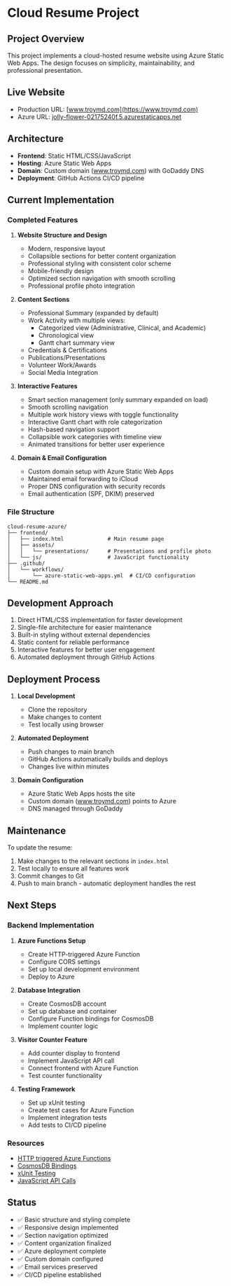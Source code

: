 # Cloud Resume Project

## Project Overview
This project implements a cloud-hosted resume website using Azure Static Web Apps. The design focuses on simplicity, maintainability, and professional presentation.

## Live Website
- Production URL: [www.troymd.com](https://www.troymd.com)
- Azure URL: [jolly-flower-02175240f.5.azurestaticapps.net](https://jolly-flower-02175240f.5.azurestaticapps.net)

## Architecture
- **Frontend**: Static HTML/CSS/JavaScript
- **Hosting**: Azure Static Web Apps
- **Domain**: Custom domain (www.troymd.com) with GoDaddy DNS
- **Deployment**: GitHub Actions CI/CD pipeline

## Current Implementation
### Completed Features
1. **Website Structure and Design**
   - Modern, responsive layout
   - Collapsible sections for better content organization
   - Professional styling with consistent color scheme
   - Mobile-friendly design
   - Optimized section navigation with smooth scrolling
   - Professional profile photo integration

2. **Content Sections**
   - Professional Summary (expanded by default)
   - Work Activity with multiple views:
     - Categorized view (Administrative, Clinical, and Academic)
     - Chronological view
     - Gantt chart summary view
   - Credentials & Certifications
   - Publications/Presentations
   - Volunteer Work/Awards
   - Social Media Integration

3. **Interactive Features**
   - Smart section management (only summary expanded on load)
   - Smooth scrolling navigation
   - Multiple work history views with toggle functionality
   - Interactive Gantt chart with role categorization
   - Hash-based navigation support
   - Collapsible work categories with timeline view
   - Animated transitions for better user experience

4. **Domain & Email Configuration**
   - Custom domain setup with Azure Static Web Apps
   - Maintained email forwarding to iCloud
   - Proper DNS configuration with security records
   - Email authentication (SPF, DKIM) preserved

### File Structure
```
cloud-resume-azure/
├── frontend/
│   ├── index.html              # Main resume page
│   ├── assets/
│   │   └── presentations/      # Presentations and profile photo
│   └── js/                     # JavaScript functionality
├── .github/
│   └── workflows/
│       └── azure-static-web-apps.yml  # CI/CD configuration
└── README.md
```

## Development Approach
1. Direct HTML/CSS implementation for faster development
2. Single-file architecture for easier maintenance
3. Built-in styling without external dependencies
4. Static content for reliable performance
5. Interactive features for better user engagement
6. Automated deployment through GitHub Actions

## Deployment Process
1. **Local Development**
   - Clone the repository
   - Make changes to content
   - Test locally using browser

2. **Automated Deployment**
   - Push changes to main branch
   - GitHub Actions automatically builds and deploys
   - Changes live within minutes

3. **Domain Configuration**
   - Azure Static Web Apps hosts the site
   - Custom domain (www.troymd.com) points to Azure
   - DNS managed through GoDaddy

## Maintenance
To update the resume:
1. Make changes to the relevant sections in `index.html`
2. Test locally to ensure all features work
3. Commit changes to Git
4. Push to main branch - automatic deployment handles the rest

## Next Steps
### Backend Implementation
1. **Azure Functions Setup**
   - Create HTTP-triggered Azure Function
   - Configure CORS settings
   - Set up local development environment
   - Deploy to Azure

2. **Database Integration**
   - Create CosmosDB account
   - Set up database and container
   - Configure Function bindings for CosmosDB
   - Implement counter logic

3. **Visitor Counter Feature**
   - Add counter display to frontend
   - Implement JavaScript API call
   - Connect frontend with Azure Function
   - Test counter functionality

4. **Testing Framework**
   - Set up xUnit testing
   - Create test cases for Azure Function
   - Implement integration tests
   - Add tests to CI/CD pipeline

### Resources
- [HTTP triggered Azure Functions](https://docs.microsoft.com/en-us/azure/azure-functions/functions-bindings-http-webhook-trigger)
- [CosmosDB Bindings](https://docs.microsoft.com/en-us/azure/azure-functions/functions-bindings-cosmosdb-v2)
- [xUnit Testing](https://xunit.net/docs/getting-started)
- [JavaScript API Calls](https://www.digitalocean.com/community/tutorials/how-to-use-the-javascript-fetch-api-to-get-data)

## Status
- ✅ Basic structure and styling complete
- ✅ Responsive design implemented
- ✅ Section navigation optimized
- ✅ Content organization finalized
- ✅ Azure deployment complete
- ✅ Custom domain configured
- ✅ Email services preserved
- ✅ CI/CD pipeline established
